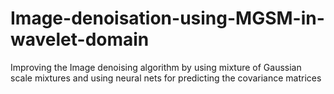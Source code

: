 # Image-denoisation-using-MGSM-in-wavelet-domain

Improving the Image denoising algorithm by using mixture of Gaussian scale mixtures and using neural nets for predicting the covariance matrices
